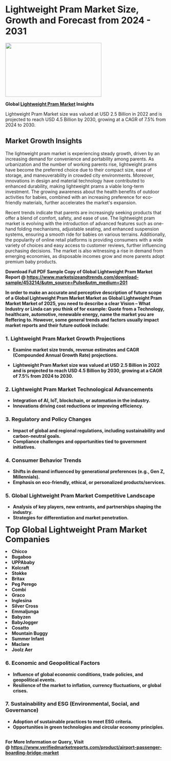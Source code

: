 <H1>Lightweight Pram Market Size, Growth and Forecast from 2024 - 2031</H1><img class="aligncenter size-medium wp-image-584254" src="https://thirdeyenews.in/wp-content/uploads/2024/09/Global-Market-Research-300x168.jpeg" alt="" width="300" height="168" /><p><strong>Global&nbsp;<a href="https://www.marketsizeandtrends.com/download-sample/453214/&amp;utm_source=Pulse&amp;utm_medium=201">Lightweight Pram Market</a> Insights</strong></p><p>Lightweight Pram Market size was valued at USD 2.5 Billion in 2022 and is projected to reach USD 4.5 Billion by 2030, growing at a CAGR of 7.5% from 2024 to 2030.</p><p><h2>Market Growth Insights</h2> <p>The lightweight pram market is experiencing steady growth, driven by an increasing demand for convenience and portability among parents. As urbanization and the number of working parents rise, lightweight prams have become the preferred choice due to their compact size, ease of storage, and maneuverability in crowded city environments. Moreover, innovations in design and material technology have contributed to enhanced durability, making lightweight prams a viable long-term investment. The growing awareness about the health benefits of outdoor activities for babies, combined with an increasing preference for eco-friendly materials, further accelerates the market's expansion.</p> <p><strong></strong></p> <p>Recent trends indicate that parents are increasingly seeking products that offer a blend of comfort, safety, and ease of use. The lightweight pram market is evolving with the introduction of advanced features such as one-hand folding mechanisms, adjustable seating, and enhanced suspension systems, ensuring a smooth ride for babies on various terrains. Additionally, the popularity of online retail platforms is providing consumers with a wide variety of choices and easy access to customer reviews, further influencing purchasing decisions. The market is also witnessing a rise in demand from emerging economies, as disposable incomes grow and more parents adopt premium baby products.</p> <p><strong></p><p><span class=""><strong>Download Full PDF Sample Copy of Global Lightweight Pram Market Report</strong> @ <a href="https://www.marketsizeandtrends.com/download-sample/453214/&amp;utm_source=Pulse&amp;utm_medium=201" target="_blank">https://www.marketsizeandtrends.com/download-sample/453214/&amp;utm_source=Pulse&amp;utm_medium=201</a></span></p><p>In order to make an accurate and perceptive description of future scope of a Global&nbsp;Lightweight Pram Market Market as Global&nbsp;Lightweight Pram Market Market of 2025, you need to describe a clear Vision &ndash; What Industry or Linda can you think of for example: Quote from a Technology, healthcare, automotive, renewable energy, name the market you are Reffering to. However, some general trends and factors usually impact market reports and their future outlook include:</p><h3>1.&nbsp;<strong>Lightweight Pram Market Growth Projections</strong></h3><ul><li>Examine market size trends, revenue estimates and CAGR (Compounded Annual Growth Rate) projections.</li><li><p>Lightweight Pram Market size was valued at USD 2.5 Billion in 2022 and is projected to reach USD 4.5 Billion by 2030, growing at a CAGR of 7.5% from 2024 to 2030.</p></li></ul><h3>2.&nbsp;<strong>Lightweight Pram Market Technological Advancements</strong></h3><ul><li>Integration of AI, IoT, blockchain, or automation in the industry.</li><li>Innovations driving cost reductions or improving efficiency.</li></ul><h3>3.&nbsp;<strong>Regulatory and Policy Changes</strong></h3><ul><li>Impact of global and regional regulations, including sustainability and carbon-neutral goals.</li><li>Compliance challenges and opportunities tied to government initiatives.</li></ul><h3>4.&nbsp;<strong>Consumer Behavior Trends</strong></h3><ul><li>Shifts in demand influenced by generational preferences (e.g., Gen Z, Millennials).</li><li>Emphasis on eco-friendly, ethical, or personalized products/services.</li></ul><h3>5.&nbsp;<strong>Global Lightweight Pram Market Competitive Landscape</strong></h3><ul><li>Analysis of key players, new entrants, and partnerships shaping the industry.</li><li>Strategies for differentiation and market penetration.</li></ul><p data-pm-slice="1 1 []"><span style="color: inherit; font-family: inherit; font-size: 25px;">Top Global Lightweight Pram Market Companies</span></p><div class="" data-test-id=""><p><li>Chicco</li><li> Bugaboo</li><li> UPPAbaby</li><li> Kolcraft</li><li> Stokke</li><li> Britax</li><li> Peg Perego</li><li> Combi</li><li> Graco</li><li> Inglesina</li><li> Silver Cross</li><li> Emmaljunga</li><li> Babyzen</li><li> BabyJogger</li><li> Cosatto</li><li> Mountain Buggy</li><li> Summer Infant</li><li> Maclare</li><li> Joolz Aer</li></p></div><h3>6.&nbsp;<strong>Economic and Geopolitical Factors</strong></h3><ul><li>Influence of global economic conditions, trade policies, and geopolitical events.</li><li>Resilience of the market to inflation, currency fluctuations, or global crises.</li></ul><h3>7.&nbsp;<strong>Sustainability and ESG (Environmental, Social, and Governance)</strong></h3><ul><li>Adoption of sustainable practices to meet ESG criteria.</li><li>Opportunities in green technologies and circular economy principles.</li></ul><h2><strong style="font-size: 14px;">For More Information or Query, Visit @&nbsp;</strong><a style="background-color: #ffffff; font-size: 14px;" href="https://www.marketsizeandtrends.com/report/lightweight-pram-market/" target="_blank">https://www.verifiedmarketreports.com/product/airport-passenger-boarding-bridge-market</a></h2>

